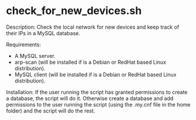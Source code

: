 # check_for_new_devices.sh
Description:
Check the local network for new devices and keep track of their IPs in a MySQL database.

Requirements:
- A MySQL server.
- arp-scan (will be installed if is a Debian or RedHat based Linux distribution).
- MySQL client (will be installed if is a Debian or RedHat based Linux distribution).

Installation:
If the user running the script has granted permissions to create a database, the script will do it. Otherwise create a database and add permissions to the user running the script (using the .my.cnf file in the home folder) and the script will do the rest.
